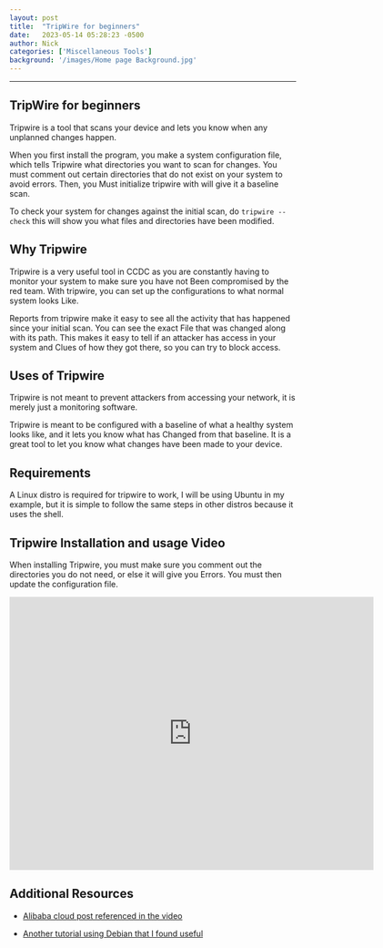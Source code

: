 ```yaml
---
layout: post
title:  "TripWire for beginners"
date:   2023-05-14 05:28:23 -0500
author: Nick
categories: ['Miscellaneous Tools']
background: '/images/Home page Background.jpg'
---
```

----
## TripWire for beginners

Tripwire is a tool that scans your device and lets you know when any unplanned changes happen.

 When you first install the program, you make a system configuration file, which tells Tripwire what directories you want
 to scan for changes. You must comment out certain directories that do not exist on your system to avoid errors.
 Then, you Must initialize tripwire with will give it a baseline scan.

To check your system for changes against the initial scan, do `tripwire --check`
 this will show you what files and directories have been modified. 

## Why Tripwire

Tripwire is a very useful tool in CCDC as you are constantly having to monitor your system to make sure you have not
Been compromised by the red team. With tripwire, you can set up the configurations to what normal system looks
Like.
 
Reports from tripwire make it easy to see all the activity that has happened since your initial scan. You can see the exact
File that was changed along with its path. This makes it easy to tell if an attacker has access in your system and
Clues of how they got there, so you can try to block access.

## Uses of Tripwire
Tripwire is not meant to prevent attackers from accessing your network, it is merely just a monitoring software.

Tripwire is meant to be configured with a baseline of what a healthy system looks like, and it lets you know what has
Changed from that baseline. It is a great tool to let you know what changes have been made to your device.

## Requirements
A Linux distro is required for tripwire to work, I  will be using Ubuntu in my example, but it is simple to follow the same
steps in other distros because it  uses the shell.

## Tripwire Installation and usage Video
When installing Tripwire, you must make sure you comment out the directories you do not need, or else it will give you Errors. You must then update the configuration file.

<iframe width="640" height="480" src="https://www.youtube.com/embed/G1QoAgxdYX4" frameborder="0" allowfullscreen ></iframe>

## Additional Resources

- [Alibaba cloud post referenced in the video](https://www.alibabacloud.com/blog/how-to-install-and-configure-tripwire-ids-on-ubuntu-16-04_594498)

- [Another tutorial using Debian that I found useful](https://www.youtube.com/watch?v=PI3Bj65-TOw&ab_channel=seanmancini)




